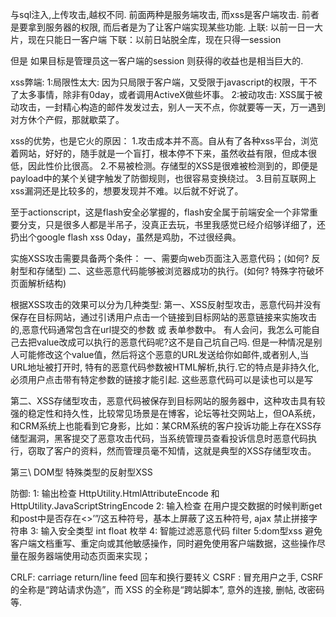 与sql注入,上传攻击,越权不同.  前面两种是服务端攻击, 而xss是客户端攻击.
前者是要拿到服务器的权限, 而后者是为了让客户端实现某些功能.
上联: 以前一日一大片，现在只能日一客户端
下联：以前日站脱全库，现在只得一session

但是 如果目标是管理员这一客户端的session 则获得的收益也是相当巨大的.

xss弊端:
1:局限性太大: 因为只局限于客户端，又受限于javascript的权限，干不了太多事情，除非有0day，或者调用ActiveX做些坏事。
2:被动攻击: XSS属于被动攻击，一封精心构造的邮件发发过去，别人一天不点，你就要等一天，万一遇到对方休个产假，那就歇菜了。

xss的优势，也是它火的原因：
1.攻击成本并不高。自从有了各种xss平台，浏览着网站，好好的，随手就是一个盲打，根本停不下来，虽然收益有限，但成本很低，因此性价比很高。
2.不易被检测。存储型的XSS是很难被检测到的，即便是payload中的某个关键字触发了防御规则，也很容易变换绕过。
3.目前互联网上xss漏洞还是比较多的，想要发现并不难。以后就不好说了。

至于actionscript，这是flash安全必掌握的，flash安全属于前端安全一个非常重要分支，只是很多人都是半吊子，没真正去玩，书里我感觉已经介绍够详细了，还扔出个google flash xss 0day，虽然是鸡肋，不过很经典。

实施XSS攻击需要具备两个条件：
一、需要向web页面注入恶意代码；(如何? 反射型和存储型)
二、这些恶意代码能够被浏览器成功的执行。(如何? 特殊字符破坏页面解析结构)

根据XSS攻击的效果可以分为几种类型:
第一、XSS反射型攻击，恶意代码并没有保存在目标网站，通过引诱用户点击一个链接到目标网站的恶意链接来实施攻击的,恶意代码通常包含在url提交的参数 或 表单参数中。 有人会问，我怎么可能自己去把value改成可以执行的恶意代码呢?这不是自己坑自己吗.
但是一种情况是别人可能修改这个value值，然后将这个恶意的URL发送给你如邮件,或者别人,当URL地址被打开时,
特有的恶意代码参数被HTML解析,执行.它的特点是非持久化,必须用户点击带有特定参数的链接才能引起.
这些恶意代码可以是读也可以是写

第二、XSS存储型攻击，恶意代码被保存到目标网站的服务器中，这种攻击具有较强的稳定性和持久性，比较常见场景是在博客，论坛等社交网站上，但OA系统，和CRM系统上也能看到它身影，比如：某CRM系统的客户投诉功能上存在XSS存储型漏洞，黑客提交了恶意攻击代码，当系统管理员查看投诉信息时恶意代码执行，窃取了客户的资料，然而管理员毫不知情，这就是典型的XSS存储型攻击。

第三\ DOM型  特殊类型的反射型XSS

防御:
1: 输出检查  HttpUtility.HtmlAttributeEncode  和 HttpUtility.JavaScriptStringEncode
2: 输入检查 在用户提交数据的时候判断get和post中是否存在<>’”/这五种符号，基本上屏蔽了这五种符号, ajax 禁止拼接字符串
3: 输入安全类型 int float 枚举
4: 智能过滤恶意代码 filter
5:dom型xss  避免客户端文档重写、重定向或其他敏感操作，同时避免使用客户端数据，这些操作尽量在服务器端使用动态页面来实现；

CRLF: carriage return/line feed 回车和换行要转义
CSRF : 冒充用户之手, CSRF 的全称是“跨站请求伪造”，而 XSS 的全称是“跨站脚本”, 意外的连接, 删帖, 改密码等.
